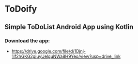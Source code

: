 # ToDoify

## Simple ToDoList Android App using Kotlin

### Download the app: 
* https://drive.google.com/file/d/1Djnj-1if2hGKG2gjuyUelguNWa8H9Yeo/view?usp=drive_link
